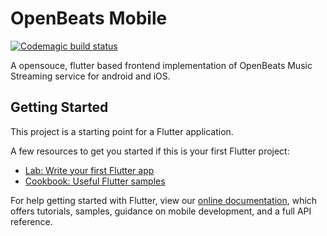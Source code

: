 # OpenBeats Mobile

[![Codemagic build status](https://api.codemagic.io/apps/5ee365bf4d6c12001970c896/5ee365bf4d6c12001970c895/status_badge.svg)](https://codemagic.io/apps/5ee365bf4d6c12001970c896/5ee365bf4d6c12001970c895/latest_build)

A opensouce, flutter based frontend implementation of OpenBeats Music Streaming service for android and iOS.

## Getting Started

This project is a starting point for a Flutter application.

A few resources to get you started if this is your first Flutter project:

- [Lab: Write your first Flutter app](https://flutter.dev/docs/get-started/codelab)
- [Cookbook: Useful Flutter samples](https://flutter.dev/docs/cookbook)

For help getting started with Flutter, view our
[online documentation](https://flutter.dev/docs), which offers tutorials,
samples, guidance on mobile development, and a full API reference.
